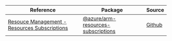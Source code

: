| Reference | Package | Source |
|---|---|---|
|[Resouce Management - Resources Subscriptions](arm-resources-subscriptions-readme.md)|[@azure/arm-resources-subscriptions](https://www.npmjs.com/package/@azure/arm-resources-subscriptions)|[Github](https://github.com/Azure/azure-sdk-for-js/blob/main/sdk/resources-subscriptions/arm-resources-subscriptions)|
